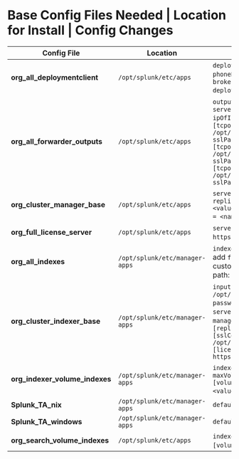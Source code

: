 # Base Config Files Needed | Location for Install | Config Changes

| Config File                   | Location                      | Config Changes |
|--------------------------------|------------------------------|----------------|
| **org_all_deploymentclient**   | `/opt/splunk/etc/apps`       | `deploymentclient.conf` (Modify: `phoneHomeIntervalInSecs`, `[target-broker:deploymentServer] targetURI = ipandport of deployment server`) |
| **org_all_forwarder_outputs**  | `/opt/splunk/etc/apps`       | `outputs.conf` (Modify: `[tcpout:primary_indexers] server = ipOfIndexer:port, ipOfIndexer2:port, ipOfIndexer3:port`)<br> `[tcpout-server://ipOfIndexer1:port] sslCertPath = /opt/splunk/etc/auth/mycerts/SSLCERT.pem, sslPassword = passwordForSSLCERT.pem`<br> `[tcpout-server://ipOfIndexer2:port] sslCertPath = /opt/splunk/etc/auth/mycerts/SSLCERT.pem, sslPassword = passwordForSSLCERT.pem`<br> `[tcpout-server://ipOfIndexer3:port] sslCertPath = /opt/splunk/etc/auth/mycerts/SSLCERT.pem, sslPassword = passwordForSSLCERT.pem` |
| **org_cluster_manager_base**   | `/opt/splunk/etc/apps`       | `server.conf` (Modify: `[clustering] mode = manager, replication_factor = <value>, search_factor = <value>, pass4SymmKey = <password>, cluster_label = <name>`) |
| **org_full_license_server**    | `/opt/splunk/etc/apps`       | `server.conf` (Modify: `[license] manager_uri: https://ipoflicensemanager:managementport`) |
| **org_all_indexes**            | `/opt/splunk/etc/manager-apps` | `indexes.conf` (Modify: Rename `homePath`, `coldPath`, add `frozenTimePeriodInSecs` to all indexes. Add custom indexes at the bottom. Define cold-to-frozen path: `coldToFrozenDir = /frozen`) |
| **org_cluster_indexer_base**   | `/opt/splunk/etc/manager-apps` | `inputs.conf` (Modify: `[SSL] serverCert = /opt/splunk/etc/auth/mycerts/SplunkServerCert.pem, password = <password>, requireClientCert = False`) <br> `server.conf` (Modify: `[clustering] mode = peer, manager_uri = ipOfClusterManager:8089`)<br> `[replication_port://9100] disabled = false`<br> `[sslConfig] sslRootCertCAPath = /opt/splunk/etc/auth/mycerts/CACertificate.pem`<br> `[license] manager_uri = https://ipOfLicenseManager:managementport` |
| **org_indexer_volume_indexes** | `/opt/splunk/etc/manager-apps` | `indexes.conf` (Modify: `[volume:hot] path = /hot, maxVolumeDataSizeMB = <value>`<br> `[volume:cold] path = /cold, maxVolumeDataSizeMB = <value>`) |
| **Splunk_TA_nix**              | `/opt/splunk/etc/manager-apps` | `defaults` |
| **Splunk_TA_windows**          | `/opt/splunk/etc/manager-apps` | `defaults` |
| **org_search_volume_indexes**  | `/opt/splunk/etc/apps`       | `indexes.conf` (Modify: `[volume:hot] path = /hot`<br> `[volume:cold] path = /cold`) |


